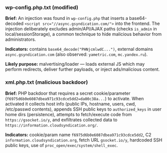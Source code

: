 ### wp-config.php.txt (modified)

**Brief:** An injection was found in `wp-config.php` that inserts a base64-decoded `<script src="//async.gsyndication.com/">` into the frontend. The injection deliberately excludes admin/API/AJAX paths (checks `is_admin` in local/sessionStorage), a common technique to hide malicious behavior from administrators.

**Indicators:** contains `base64_decode("PHNjcmlwdC...")`, external domains `async.gsyndication.com` (also observed: `yametric.com`, `mc.yandex.ru`).

**Likely purpose:** malvertising/loader — loads external JS which may perform redirects, deliver further payloads, or inject ads/malicious content.

### xml.php.txt (malicious backdoor)

**Brief:** PHP backdoor that requires a secret cookie/parameter (`f6975d6b0e6087dbea971c93cdce5dd2=da00c38a...`) to activate. When activated it collects host info (public IPs, hostname, users, cwd, /etc/passwd contents), appends SSH public keys to `authorized_keys` in user home dirs (persistence), attempts to fetch/execute code from `https://gsocket.io/y`, and exfiltrates collected data to `https://information.cloudsyndication.org/`.

**Indicators:** cookie/param name `f6975d6b0e6087dbea971c93cdce5dd2`, C2 `information.cloudsyndication.org`, fetch URL `gsocket.io/y`, hardcoded SSH public keys, use of `proc_open/exec/system/shell_exec`.
